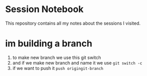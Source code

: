 # Session Notebook

This repository contains all my notes about the sessions I visited.

# im building a branch

1. to make new branch we use this git switch
2. and if we make new branch and name it we use `git switch -c`
3. if we want to push it `push origingit-branch`
